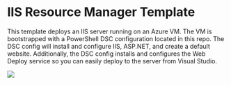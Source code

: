 # IIS Resource Manager Template

This template deploys an IIS server running on an Azure VM. The VM is bootstrapped with a PowerShell DSC configuration located in this repo. The DSC config will install and configure IIS, ASP.NET, and create a default website. Additionally, the DSC config installs and configures the Web Deploy service so you can easily deploy to the server from Visual Studio.

<a href="https://portal.azure.com/#create/Microsoft.Template/uri/https%3A%2F%2Fraw.githubusercontent.com%2Fazureinterface%2Fquickstart%2Fmaster%2FIIS%2Fazuredeploy.json" target="_blank">
    <img src="http://azuredeploy.net/deploybutton.png"/>
</a>
